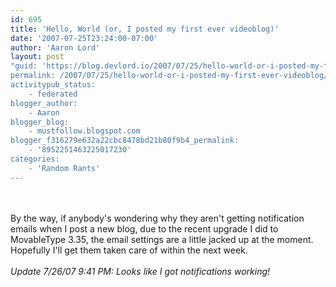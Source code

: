```yaml
---
id: 695
title: 'Hello, World (or, I posted my first ever videoblog)'
date: '2007-07-25T23:24:00-07:00'
author: 'Aaron Lord'
layout: post
"guid: 'https://blog.devlord.io/2007/07/25/hello-world-or-i-posted-my-first-ever-videoblog/'
permalink: /2007/07/25/hello-world-or-i-posted-my-first-ever-videoblog/
activitypub_status:
    - federated
blogger_author:
    - Aaron
blogger_blog:
    - mustfollow.blogspot.com
blogger_f316279e632a22cbc8478bd21b80f9b4_permalink:
    - '8952251463225017230'
categories:
    - 'Random Rants'
---
```


<br /><br />By the way, if anybody's wondering why they aren't getting notification emails when I post a new blog, due to the recent upgrade I did to MovableType 3.35, the email settings are a little jacked up at the moment.  Hopefully I'll get them taken care of within the next week.<br /><br /><i>Update 7/26/07 9:41 PM: Looks like I got notifications working!</i><div class="blogger-post-footer"><img width='1' height='1' src='' alt='' /></div>